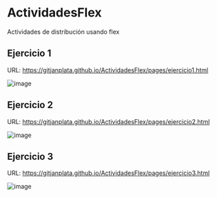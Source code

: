 # ActividadesFlex
Actividades de distribución usando flex
## Ejercicio 1
URL: https://gitjanplata.github.io/ActividadesFlex/pages/ejercicio1.html

![image](https://github.com/GitJanPlata/ActividadesFlex/assets/96839905/350d6794-d2ab-48d4-9e0c-7cc0525ebfb3)

## Ejercicio 2
URL: https://gitjanplata.github.io/ActividadesFlex/pages/ejercicio2.html

![image](https://github.com/GitJanPlata/ActividadesFlex/assets/96839905/6213b459-daef-4851-b62b-310600a97992)

## Ejercicio 3
URL: https://gitjanplata.github.io/ActividadesFlex/pages/ejercicio3.html

![image](https://github.com/GitJanPlata/ActividadesFlex/assets/96839905/156208c3-4eb7-465a-a730-511a759ee1ec)


